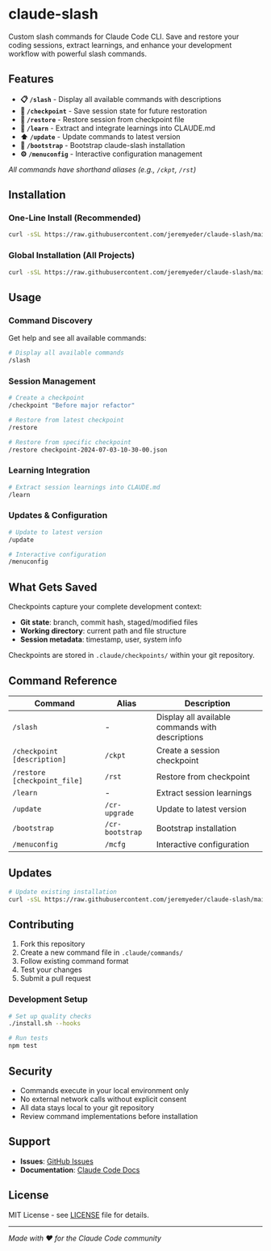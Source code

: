 # claude-slash

Custom slash commands for Claude Code CLI. Save and restore your coding sessions, extract learnings, and enhance your development workflow with powerful slash commands.

## Features

- **📋 `/slash`** - Display all available commands with descriptions
- **💾 `/checkpoint`** - Save session state for future restoration
- **🔄 `/restore`** - Restore session from checkpoint file  
- **🧠 `/learn`** - Extract and integrate learnings into CLAUDE.md
- **⬆️ `/update`** - Update commands to latest version
- **🚀 `/bootstrap`** - Bootstrap claude-slash installation
- **⚙️ `/menuconfig`** - Interactive configuration management

*All commands have shorthand aliases (e.g., `/ckpt`, `/rst`)*

## Installation

### One-Line Install (Recommended)
```bash
curl -sSL https://raw.githubusercontent.com/jeremyeder/claude-slash/main/install.sh | bash
```

### Global Installation (All Projects)
```bash
curl -sSL https://raw.githubusercontent.com/jeremyeder/claude-slash/main/install.sh | bash -s -- --global
```

## Usage

### Command Discovery

Get help and see all available commands:

```bash
# Display all available commands
/slash
```

### Session Management
```bash
# Create a checkpoint
/checkpoint "Before major refactor"

# Restore from latest checkpoint
/restore

# Restore from specific checkpoint
/restore checkpoint-2024-07-03-10-30-00.json
```

### Learning Integration
```bash
# Extract session learnings into CLAUDE.md
/learn
```

### Updates & Configuration
```bash
# Update to latest version
/update

# Interactive configuration
/menuconfig
```

## What Gets Saved

Checkpoints capture your complete development context:
- **Git state**: branch, commit hash, staged/modified files
- **Working directory**: current path and file structure
- **Session metadata**: timestamp, user, system info

Checkpoints are stored in `.claude/checkpoints/` within your git repository.

## Command Reference

| Command | Alias | Description |
|---------|-------|-------------|
| `/slash` | - | Display all available commands with descriptions |
| `/checkpoint [description]` | `/ckpt` | Create a session checkpoint |
| `/restore [checkpoint_file]` | `/rst` | Restore from checkpoint |
| `/learn` | - | Extract session learnings |
| `/update` | `/cr-upgrade` | Update to latest version |
| `/bootstrap` | `/cr-bootstrap` | Bootstrap installation |
| `/menuconfig` | `/mcfg` | Interactive configuration |

## Updates

```bash
# Update existing installation
curl -sSL https://raw.githubusercontent.com/jeremyeder/claude-slash/main/install.sh | bash -s -- --update
```

## Contributing

1. Fork this repository
2. Create a new command file in `.claude/commands/`
3. Follow existing command format
4. Test your changes
5. Submit a pull request

### Development Setup
```bash
# Set up quality checks
./install.sh --hooks

# Run tests
npm test
```

## Security

- Commands execute in your local environment only
- No external network calls without explicit consent
- All data stays local to your git repository
- Review command implementations before installation

## Support

- **Issues**: [GitHub Issues](https://github.com/jeremyeder/claude-slash/issues)
- **Documentation**: [Claude Code Docs](https://docs.anthropic.com/en/docs/claude-code/slash-commands)

## License

MIT License - see [LICENSE](LICENSE) file for details.

---

*Made with ❤️ for the Claude Code community*